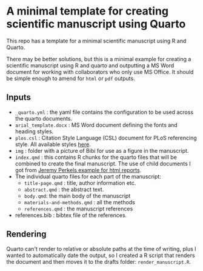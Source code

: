 # A minimal template for creating scientific manuscript using Quarto

This repo has a template for a minimal scientific manuscript using R and Quarto.

There may be better solutions, but this is a minimal example for creating a scientific manuscript using R and quarto and outputting a MS Word document for working with collaborators who only use MS Office. It should be simple enough to amend for `html` or `pdf` outputs.

## Inputs

-   `_quarto.yml` : the yaml file contains the configuration to be used across the quarto documents.
-   `arial_template.docx` : MS Word document defining the fonts and heading styles.
-   `plos.csl` : Citation Style Language (CSL) document for PLoS referencing style. All available styles [here](https://github.com/citation-style-language/styles).
-   `img` : folder with a picture of Bibi for use as a figure in the manuscript.
-   `index.qmd` : this contains R chunks for the quarto files that will be combined to create the final manuscript. The use of child documents I got from [Jeremy Perkels example for html reports](https://jperkel.github.io/computed_quarto_manuscript/).
-   The individual quarto files for each part of the manuscript:
    -   `title-page.qmd` : title, author information etc.
    -   `abstract.qmd` : the abstract text.
    -   `body.qmd`: the main body of the manuscript
    -   `materials-and-methods.qmd` : all the methods
    -   `references.qmd` : the manuscript references
-   references.bib : bibtex file of the references.

## Rendering

Quarto can't render to relative or absolute paths at the time of writing, plus I wanted to automatically date the output, so I created a R script that renders the document and then moves it to the drafts folder: `render_manuscript.R`.
